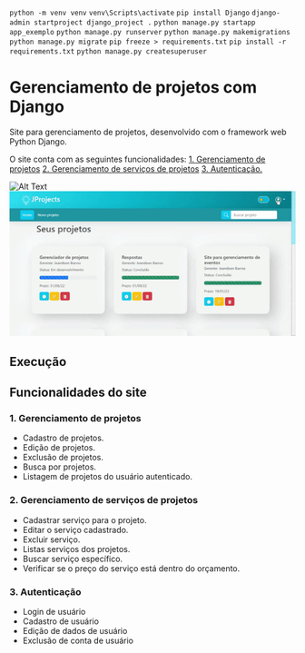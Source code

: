 `python -m venv venv`
`venv\Scripts\activate`
`pip install Django`
`django-admin startproject django_project .`
`python manage.py startapp app_exemplo`
`python manage.py runserver`
`python manage.py makemigrations`
`python manage.py migrate`
`pip freeze > requirements.txt`
`pip install -r requirements.txt`
`python manage.py createsuperuser`

# Gerenciamento de projetos com Django
Site para gerenciamento de projetos, desenvolvido com o framework web Python Django.

O site conta com as seguintes funcionalidades:
[1. Gerenciamento de projetos](###1.Gerenciamento-de-projetos)
[2. Gerenciamento de serviços de projetos](#section-1)
[3. Autenticação.](#section-1)

![Alt Text](https://media3.giphy.com/media/DCfMf73sT3awhZTCD2/giphy.gif?cid=790b7611498168649508e45e4577644a2f7f14c8375895d7&rid=giphy.gif&ct=g)
![](./e.gif)

## Execução

## Funcionalidades do site

### 1. Gerenciamento de projetos
- Cadastro de projetos.
- Edição de projetos.
- Exclusão de projetos.
- Busca por projetos.
- Listagem de projetos do usuário autenticado.

### 2. Gerenciamento de serviços de projetos
- Cadastrar serviço para o projeto.
- Editar o serviço cadastrado.
- Excluir serviço.
- Listas serviços dos projetos.
- Buscar serviço específico.
- Verificar se o preço do serviço está dentro do orçamento.

### 3. Autenticação
- Login de usuário
- Cadastro de usuário
- Edição de dados de usuário
- Exclusão de conta de usuário



